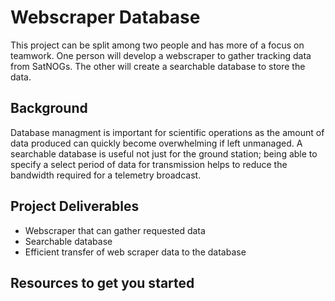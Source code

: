 # Webscraper Database
This project can be split among two people and has more of a focus on teamwork. One person will develop a webscraper to gather tracking data from SatNOGs. The other will create a searchable database to store the data. 

## Background 
Database managment is important for scientific operations as the amount of data produced can quickly become overwhelming if left unmanaged. A searchable database is useful not just for the ground station; being able to specify a select period of data for transmission helps to reduce the bandwidth required for a telemetry broadcast. 

## Project Deliverables
- Webscraper that can gather requested data
- Searchable database
- Efficient transfer of web scraper data to the database

## Resources to get you started 

